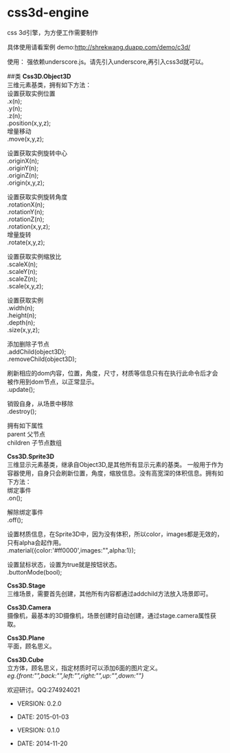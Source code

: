 css3d-engine
============

css 3d引擎，为方便工作需要制作

具体使用请看案例
demo:http://shrekwang.duapp.com/demo/c3d/

使用：
强依赖underscore.js。请先引入underscore,再引入css3d就可以。
<script src="../underscore.js"></script>
<script src="../css3d.js"></script>

##类
**Css3D.Object3D**  
三维元素基类，拥有如下方法：  
设置获取实例位置  
.x(n);  
.y(n);  
.z(n);  
.position(x,y,z);  
增量移动  
.move(x,y,z);  

设置获取实例旋转中心  
.originX(n);  
.originY(n);  
.originZ(n);  
.origin(x,y,z);  

设置获取实例旋转角度  
.rotationX(n);  
.rotationY(n);  
.rotationZ(n);  
.rotation(x,y,z);  
增量旋转  
.rotate(x,y,z);  

设置获取实例缩放比  
.scaleX(n);  
.scaleY(n);  
.scaleZ(n);  
.scale(x,y,z);  

设置获取实例  
.width(n);  
.height(n);  
.depth(n);  
.size(x,y,z);  

添加删除子节点  
.addChild(object3D);  
.removeChild(object3D);  

刷新相应的dom内容，位置，角度，尺寸，材质等信息只有在执行此命令后才会被作用到dom节点，以正常显示。  
.update();  

销毁自身，从场景中移除  
.destroy();  

拥有如下属性  
parent  父节点  
children  子节点数组  


**Css3D.Sprite3D**  
三维显示元素基类，继承自Object3D,是其他所有显示元素的基类。
一般用于作为容器使用，自身只会刷新位置，角度，缩放信息。没有高宽深的体积信息。拥有如下方法：  
绑定事件  
.on();  

解除绑定事件  
.off();  

设置材质信息，在Sprite3D中，因为没有体积，所以color，images都是无效的，只有alpha会起作用。  
.material({color:'#ff0000',images:"",alpha:1});  

设置鼠标状态，设置为true就是按钮状态。  
.buttonMode(bool);  


**Css3D.Stage**  
三维场景，需要首先创建，其他所有内容都通过addchild方法放入场景即可。  


**Css3D.Camera**  
摄像机，最基本的3D摄像机，场景创建时自动创建，通过stage.camera属性获取。  


**Css3D.Plane**  
平面，顾名思义。  


**Css3D.Cube**  
立方体，顾名思义，指定材质时可以添加6面的图片定义。  
*eg.{front:"",back:"",left:"",right:"",up:"",down:""}*  


欢迎研讨。QQ:274924021  



 * VERSION: 0.2.0
 * DATE: 2015-01-03

 * VERSION: 0.1.0
 * DATE: 2014-11-20